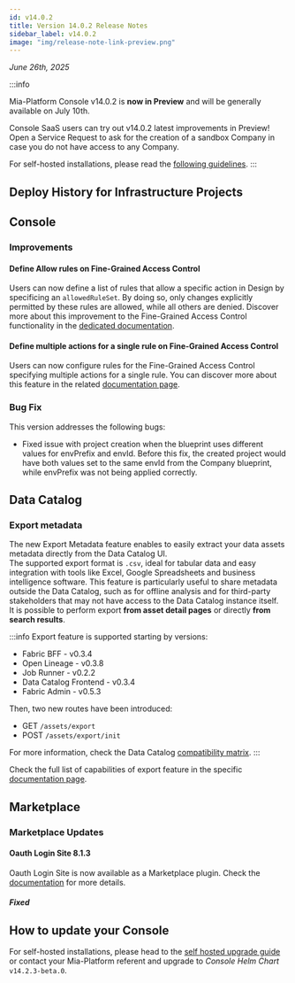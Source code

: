 ```yaml
---
id: v14.0.2
title: Version 14.0.2 Release Notes
sidebar_label: v14.0.2
image: "img/release-note-link-preview.png"
---
```


_June 26th, 2025_

:::info

Mia-Platform Console v14.0.2 is **now in Preview** and will be generally available on July 10th.

Console SaaS users can try out v14.0.2 latest improvements in Preview! Open a Service Request to ask for the creation of a sandbox Company in case you do not have access to any Company.

For self-hosted installations, please read the [following guidelines](#how-to-update-your-console).
:::

## Deploy History for Infrastructure Projects

## Console

### Improvements

#### Define Allow rules on Fine-Grained Access Control

Users can now define a list of rules that allow a specific action in Design by specificing an `allowedRuleSet`. By doing so, only changes explicitly permitted by these rules are allowed, while all others are denied.
Discover more about this improvement to the Fine-Grained Access Control functionality in the [dedicated documentation](/development_suite/api-console/api-design/fine-grained-access-control.md).

#### Define multiple actions for a single rule on Fine-Grained Access Control

Users can now configure rules for the Fine-Grained Access Control specifying multiple actions for a single rule.
You can discover more about this feature in the related [documentation page](/development_suite/api-console/api-design/fine-grained-access-control.md).

### Bug Fix

This version addresses the following bugs:

* Fixed issue with project creation when the blueprint uses different values for envPrefix and envId. Before this fix, the created project would have both values set to the same envId from the Company blueprint, while envPrefix was not being applied correctly.

## Data Catalog

### Export metadata

The new Export Metadata feature enables to easily extract your data assets metadata directly from the Data Catalog UI.  
The supported export format is `.csv`, ideal for tabular data and easy integration with tools like Excel, Google Spreadsheets and business intelligence software.
This feature is particularly useful to share metadata outside the Data Catalog, such as for offline analysis and for third-party stakeholders that may not have access to the Data Catalog instance itself.  
It is possible to perform export **from asset detail pages** or directly **from search results**.  

:::info
Export feature is supported starting by versions:
* Fabric BFF - v0.3.4
* Open Lineage - v0.3.8
* Job Runner - v0.2.2
* Data Catalog Frontend - v0.3.4
* Fabric Admin - v0.5.3

Then, two new routes have been introduced:
* GET `/assets/export`
* POST `/assets/export/init`

For more information, check the Data Catalog [compatibility matrix](/data_catalog/compatibility_matrix.md).
:::

Check the full list of capabilities of export feature in the specific [documentation page](/data_catalog/frontend/data_catalog_assets.mdx#export-metadata).

## Marketplace

### Marketplace Updates

#### Oauth Login Site 8.1.3

Oauth Login Site is now available as a Marketplace plugin. Check the [documentation](/runtime_suite/oauth-login-site/10_overview.md) for more details.

##### Fixed

## How to update your Console

For self-hosted installations, please head to the [self hosted upgrade guide](/infrastructure/self-hosted/installation-chart/100_how-to-upgrade.md) or contact your Mia-Platform referent and upgrade to _Console Helm Chart_ `v14.2.3-beta.0`.
